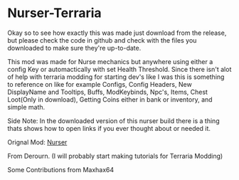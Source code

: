# Nurser-Terraria
Okay so to see how exactly this was made just download from the release, but please check the code in github and check with the files you downloaded to make sure they're up-to-date.

This mod was made for Nurse mechanics but anywhere using either a config Key or automactically with set Health Threshold.
Since there isn't alot of help with terraria modding for starting dev's like I was this is something to reference on like for example Configs, Config Headers, New DisplayName and Tooltips, Buffs, ModKeybinds, Npc's, Items, Chest Loot(Only in download), Getting Coins either in bank or inventory, and simple math.

Side Note: In the downloaded version of this nurser build there is a thing thats shows how to open links if you ever thought about or needed it.

Orignal Mod: [Nurser](https://steamcommunity.com/sharedfiles/filedetails/?id=3234638824)

From Derourn. (I will probably start making tutorials for Terraria Modding)

Some Contributions from Maxhax64
